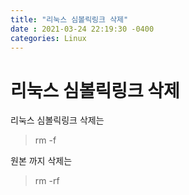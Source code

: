 ```yaml
---
title: "리눅스 심볼릭링크 삭제"
date : 2021-03-24 22:19:30 -0400
categories: Linux
---
```


# 리눅스 심볼릭링크 삭제

리눅스 심볼릭링크 삭제는
> rm -f

원본 까지 삭제는
> rm -rf

